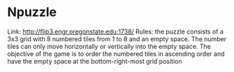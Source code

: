# Npuzzle
Link: http://flip3.engr.oregonstate.edu:1738/
Rules: the puzzle consists of a 3x3 grid with 8 numbered tiles from 1 to 8 and an empty space. The number tiles can only move horizontally or vertically into the empty space. The objective of the game is to order the numbered tiles in ascending order and have the empty space at the bottom-right-most grid position